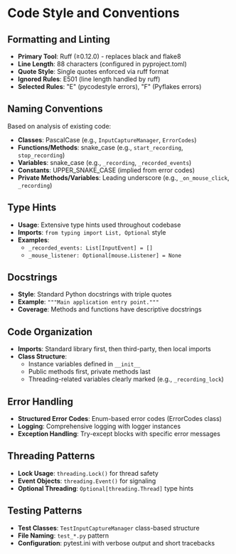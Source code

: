 # Code Style and Conventions

## Formatting and Linting
- **Primary Tool**: Ruff (≥0.12.0) - replaces black and flake8
- **Line Length**: 88 characters (configured in pyproject.toml)
- **Quote Style**: Single quotes enforced via ruff format
- **Ignored Rules**: E501 (line length handled by ruff)
- **Selected Rules**: "E" (pycodestyle errors), "F" (Pyflakes errors)

## Naming Conventions
Based on analysis of existing code:
- **Classes**: PascalCase (e.g., `InputCaptureManager`, `ErrorCodes`)
- **Functions/Methods**: snake_case (e.g., `start_recording`, `stop_recording`)
- **Variables**: snake_case (e.g., `_recording`, `_recorded_events`)
- **Constants**: UPPER_SNAKE_CASE (implied from error codes)
- **Private Methods/Variables**: Leading underscore (e.g., `_on_mouse_click`, `_recording`)

## Type Hints
- **Usage**: Extensive type hints used throughout codebase
- **Imports**: `from typing import List, Optional` style
- **Examples**:
  - `_recorded_events: List[InputEvent] = []`
  - `_mouse_listener: Optional[mouse.Listener] = None`

## Docstrings
- **Style**: Standard Python docstrings with triple quotes
- **Example**: `"""Main application entry point."""`
- **Coverage**: Methods and functions have descriptive docstrings

## Code Organization
- **Imports**: Standard library first, then third-party, then local imports
- **Class Structure**: 
  - Instance variables defined in `__init__`
  - Public methods first, private methods last
  - Threading-related variables clearly marked (e.g., `_recording_lock`)

## Error Handling
- **Structured Error Codes**: Enum-based error codes (ErrorCodes class)
- **Logging**: Comprehensive logging with logger instances
- **Exception Handling**: Try-except blocks with specific error messages

## Threading Patterns
- **Lock Usage**: `threading.Lock()` for thread safety
- **Event Objects**: `threading.Event()` for signaling
- **Optional Threading**: `Optional[threading.Thread]` type hints

## Testing Patterns
- **Test Classes**: `TestInputCaptureManager` class-based structure
- **File Naming**: `test_*.py` pattern
- **Configuration**: pytest.ini with verbose output and short tracebacks